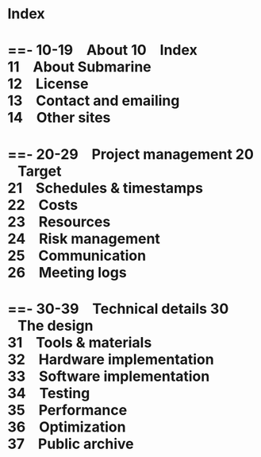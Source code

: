 # Index

==- 10-19 ⠀About
10 ⠀Index\
11 ⠀About Submarine\
12 ⠀License\
13 ⠀Contact and emailing\
14 ⠀Other sites
===



==- 20-29 ⠀Project management
20 ⠀Target\
21 ⠀Schedules & timestamps\
22 ⠀Costs\
23 ⠀Resources\
24 ⠀Risk management\
25 ⠀Communication\
26 ⠀Meeting logs
===

==- 30-39 ⠀Technical details
30 ⠀The design\
31 ⠀Tools & materials\
32 ⠀Hardware implementation\
33 ⠀Software implementation\
34 ⠀Testing\
35 ⠀Performance\
36 ⠀Optimization\
37 ⠀Public archive
===